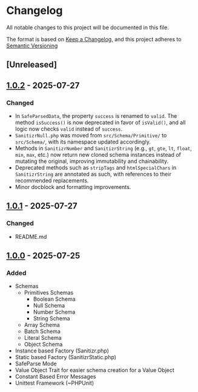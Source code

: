 # Changelog

All notable changes to this project will be documented in this file.

The format is based on [Keep a Changelog](https://keepachangelog.com/en/1.0.0/),
and this project adheres to [Semantic Versioning](https://semver.org/spec/v2.0.0.html)

## [Unreleased]

## [1.0.2] - 2025-07-27
### Changed
- In `SafeParsedData`, the property `success` is renamed to `valid`. The method `isSuccess()` is now deprecated in favor of `isValid()`, and all logic now checks `valid` instead of `success`.
- `SanitizrNull.php` was moved from `src/Schema/Primitive/` to `src/Schema/`, with its namespace updated accordingly.
- Methods in `SanitizrNumber` and `SanitizrString` (e.g., `gt`, `gte`, `lt`, `float`, `min`, `max`, etc.) now return new cloned schema instances instead of mutating the original, improving immutability and chainability.
- Deprecated methods such as `stripTags` and `htmlSpecialChars` in `SanitizrString` are annotated as such, with references to their recommended replacements.
- Minor docblock and formatting improvements.

[1.0.2]: https://github.com/Nebalus/Sanitizr/releases/tag/v1.0.1...v1.0.2


## [1.0.1] - 2025-07-27
### Changed
- README.md

[1.0.1]: https://github.com/Nebalus/Sanitizr/compare/tag/v1.0.0...v1.0.1


## [1.0.0] - 2025-07-25
### Added 
- Schemas
  - Primitives Schemas
    - Boolean Schema
    - Null Schema
    - Number Schema
    - String Schema
  - Array Schema
  - Batch Schema
  - Literal Schema
  - Object Schema
- Instance based Factory (Sanitizr.php)
- Static based Factory (SanitizrStatic.php)
- SafeParse Mode
- Value Object Trait for easier schema creation for a Value Object
- Constant Based Error Messages
- Unittest Framework (~PHPUnit)

[1.0.0]: https://github.com/Nebalus/Sanitizr/releases/tag/v1.0.0
